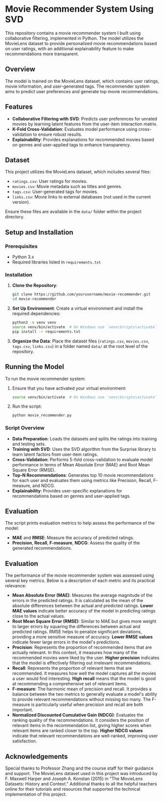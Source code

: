 # Movie Recommender System Using SVD

This repository contains a movie recommender system I built using collaborative filtering, implemented in Python. The model utilizes the MovieLens dataset to provide personalized movie recommendations based on user ratings, with an additional explainability feature to make recommendations more transparent.

## Overview
The model is trained on the MovieLens dataset, which contains user ratings, movie information, and user-generated tags. The recommender system aims to predict user preferences and generate top movie recommendations. 

## Features
- **Collaborative Filtering with SVD**: Predicts user preferences for unrated movies by learning latent features from the user-item interaction matrix.
- **K-Fold Cross-Validation**: Evaluates model performance using cross-validation to ensure robust results.
- **Explainability**: Provides explanations for recommended movies based on genres and user-applied tags to enhance transparency.

## Dataset
This project utilizes the MovieLens dataset, which includes several files:
- `ratings.csv`: User ratings for movies.
- `movies.csv`: Movie metadata such as titles and genres.
- `tags.csv`: User-generated tags for movies.
- `links.csv`: Movie links to external databases (not used in the current version).

Ensure these files are available in the `data/` folder within the project directory.

## Setup and Installation
### Prerequisites
- Python 3.x
- Required libraries listed in `requirements.txt`

### Installation
1. **Clone the Repository**:
   ```sh
   git clone https://github.com/yourusername/movie-recommender.git
   cd movie-recommender
   ```

2. **Set Up Environment**:
   Create a virtual environment and install the required dependencies:
   ```sh
   python3 -m venv venv
   source venv/bin/activate  # On Windows use `venv\Scripts\activate`
   pip install -r requirements.txt
   ```

3. **Organize the Data**:
   Place the dataset files (`ratings.csv`, `movies.csv`, `tags.csv`, `links.csv`) in a folder named `data/` at the root level of the repository.

## Running the Model
To run the movie recommender system:
1. Ensure that you have activated your virtual environment:
   ```sh
   source venv/bin/activate  # On Windows use `venv\Scripts\activate`
   ```

2. Run the script:
   ```sh
   python movie_recommender.py
   ```

### Script Overview
- **Data Preparation**: Loads the datasets and splits the ratings into training and testing sets.
- **Training with SVD**: Uses the SVD algorithm from the Surprise library to learn latent factors from user-item ratings.
- **Cross-Validation**: Performs 5-fold cross-validation to evaluate model performance in terms of Mean Absolute Error (MAE) and Root Mean Square Error (RMSE).
- **Top-N Recommendations**: Generates top 10 movie recommendations for each user and evaluates them using metrics like Precision, Recall, F-measure, and NDCG.
- **Explainability**: Provides user-specific explanations for recommendations based on genres and user-applied tags.

## Evaluation
The script prints evaluation metrics to help assess the performance of the model:
- **MAE** and **RMSE**: Measure the accuracy of predicted ratings.
- **Precision**, **Recall**, **F-measure**, **NDCG**: Assess the quality of the generated recommendations.

## Evaluation
The performance of the movie recommender system was assessed using several key metrics. Below is a description of each metric and its practical relevance:
- **Mean Absolute Error (MAE)**: Measures the average magnitude of the errors in the predicted ratings. It is calculated as the mean of the absolute differences between the actual and predicted ratings. **Lower MAE values** indicate better accuracy of the model in predicting ratings close to the actual values.
- **Root Mean Square Error (RMSE)**: Similar to MAE but gives more weight to larger errors by squaring the differences between actual and predicted ratings. RMSE helps to penalize significant deviations, providing a more sensitive measure of accuracy. **Lower RMSE values** indicate fewer large errors in the model's predictions.
- **Precision**: Represents the proportion of recommended items that are actually relevant. In this context, it measures how many of the recommended movies were liked by the user. **Higher precision** indicates that the model is effectively filtering out irrelevant recommendations.
- **Recall**: Represents the proportion of relevant items that are recommended. It measures how well the model captures all the movies a user would find interesting. **High recall** means that the model is good at recommending a comprehensive set of relevant items.
- **F-measure**: The harmonic mean of precision and recall. It provides a balance between the two metrics to generally evaluate a model's ability to provide relevant recommendations without missing too many. The F-measure is particularly useful when precision and recall are both important.
- **Normalized Discounted Cumulative Gain (NDCG)**: Evaluates the ranking quality of the recommendations. It considers the position of relevant items in the recommendation list, giving higher scores when relevant items are ranked closer to the top. **Higher NDCG values** indicate that relevant recommendations are well-ranked, improving user satisfaction.

## Acknowledgements
Special thanks to Professor Zhang and the course staff for their guidance and support. The MovieLens dataset used in this project was introduced by F. Maxwell Harper and Joseph A. Konstan (2015) in "The MovieLens Datasets: History and Context." Additional thanks to all the helpful teachers online for their tutorials and resources that supported the technical implementation of this project.